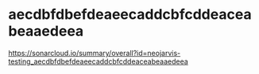 # aecdbfdbefdeaeecaddcbfcddeaceabeaaedeea
https://sonarcloud.io/summary/overall?id=neojarvis-testing_aecdbfdbefdeaeecaddcbfcddeaceabeaaedeea
